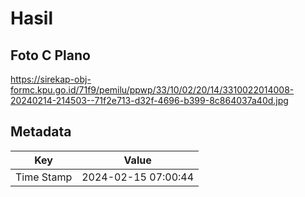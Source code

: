 # Hasil

## Foto C Plano

https://sirekap-obj-formc.kpu.go.id/71f9/pemilu/ppwp/33/10/02/20/14/3310022014008-20240214-214503--71f2e713-d32f-4696-b399-8c864037a40d.jpg


## Metadata

| Key        | Value               |
| ---------- | ------------------- |
| Time Stamp | 2024-02-15 07:00:44 |



